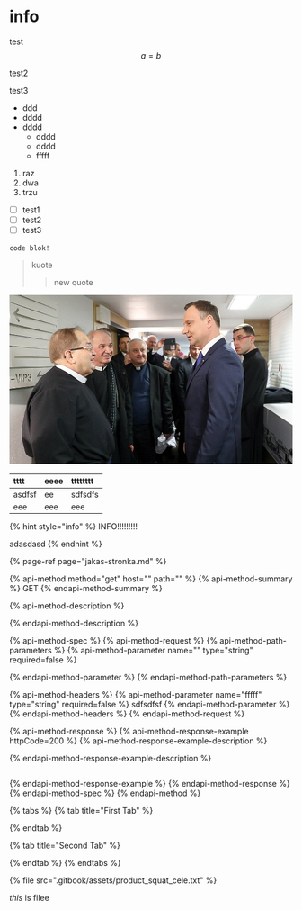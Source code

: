 # info

test $$a = b$$ 

test2

test3

* ddd
* dddd
* dddd
  * dddd
  * dddd
  * fffff

1. raz
2. dwa
3. trzu

* [ ] test1
* [ ] test2
* [ ] test3

```text
code blok!
```

> kuote
>
> > new quote

![](.gitbook/assets/z21069195ih-tadeusz-rydzyk-i-andrzej-duda.jpg)

| tttt | eeee | tttttttt |
| :--- | :--- | :--- |
| asdfsf | ee | sdfsdfs |
| eee | eee | eee |

{% hint style="info" %}
INFO!!!!!!!!!

adasdasd
{% endhint %}

{% page-ref page="jakas-stronka.md" %}

{% api-method method="get" host="" path="" %}
{% api-method-summary %}
GET
{% endapi-method-summary %}

{% api-method-description %}

{% endapi-method-description %}

{% api-method-spec %}
{% api-method-request %}
{% api-method-path-parameters %}
{% api-method-parameter name="" type="string" required=false %}

{% endapi-method-parameter %}
{% endapi-method-path-parameters %}

{% api-method-headers %}
{% api-method-parameter name="fffff" type="string" required=false %}
sdfsdfsf
{% endapi-method-parameter %}
{% endapi-method-headers %}
{% endapi-method-request %}

{% api-method-response %}
{% api-method-response-example httpCode=200 %}
{% api-method-response-example-description %}

{% endapi-method-response-example-description %}

```

```
{% endapi-method-response-example %}
{% endapi-method-response %}
{% endapi-method-spec %}
{% endapi-method %}

{% tabs %}
{% tab title="First Tab" %}

{% endtab %}

{% tab title="Second Tab" %}

{% endtab %}
{% endtabs %}

{% file src=".gitbook/assets/product\_squat\_cele.txt" %}





_this_ is filee


